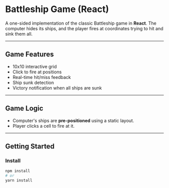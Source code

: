 # Battleship Game (React)

A one-sided implementation of the classic Battleship game in **React**. The computer hides its ships, and the player fires at coordinates trying to hit and sink them all.

---

## Game Features

- 10x10 interactive grid
- Click to fire at positions
- Real-time hit/miss feedback
- Ship sunk detection
- Victory notification when all ships are sunk

---

## Game Logic

- Computer's ships are **pre-positioned** using a static layout.
- Player clicks a cell to fire at it.

---

## Getting Started

### Install

```bash
npm install
# or
yarn install
```
